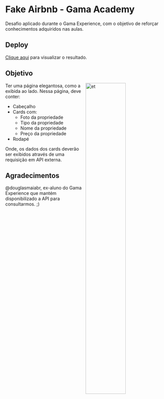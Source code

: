 # Fake Airbnb - Gama Academy

Desafio aplicado durante o Gama Experience, com o objetivo de reforçar conhecimentos adquiridos nas aulas.

## Deploy

[Clique aqui](https://amazing-kowalevski-7c3f38.netlify.app/) para visualizar o resultado.

## Objetivo

<img src="./src/screenshot.png" alt="et" height="50%" width="50%" align="right" />

Ter uma página elegantosa, como a exibida ao lado. Nessa página, deve conter: 

- Cabeçalho
- Cards com:
  - Foto da propriedade
  - Tipo da propriedade
  - Nome da propriedade
  - Preço da propriedade
- Rodapé

Onde, os dados dos cards deverão ser exibidos através de uma requisição em API externa.

## Agradecimentos
@douglasmaiabr, ex-aluno do Gama Experience que mantém disponibilizado a API para consultarmos. ;)
